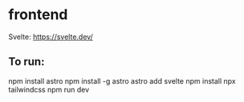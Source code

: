 # frontend

Svelte: https://svelte.dev/

## To run:
npm install astro
npm install -g astro
astro add svelte
npm install
npx tailwindcss
npm run dev
